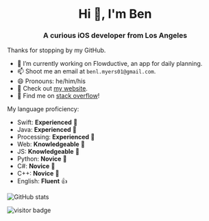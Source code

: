 <h1 align="center">Hi 👋, I'm Ben</h1>
<h3 align="center">A curious iOS developer from Los Angeles</h3>

Thanks for stopping by my GitHub.

- 🔭 I’m currently working on Flowductive, an app for daily planning.
- 📫 Shoot me an email at `benl.myers01@gmail.com`.
- 😄 Pronouns: he/him/his
- 🔗 Check out [my website](https://benlmyers.com).
- 🔎 Find me on [stack overflow](https://stackoverflow.com/users/12101201/ben-myers)!

My language proficiency:

- Swift: **Experienced** 💪
- Java: **Experienced** 💪
- Processing: **Experienced** 💪
- Web: **Knowledgeable** 🤔
- JS: **Knowledgeable** 🤔
- Python: **Novice** 👶
- C#: **Novice** 👶
- C++: **Novice** 👶
- English: **Fluent** 👍

![GitHub stats](https://github-readme-stats.vercel.app/api?username=benlmyers&count_private=true&show_icons=true&theme=dark)

<p align="left">
  <img src="https://visitor-badge.glitch.me/badge?page_id=benlmyers.benlmyers" alt="visitor badge"/>
</p>
